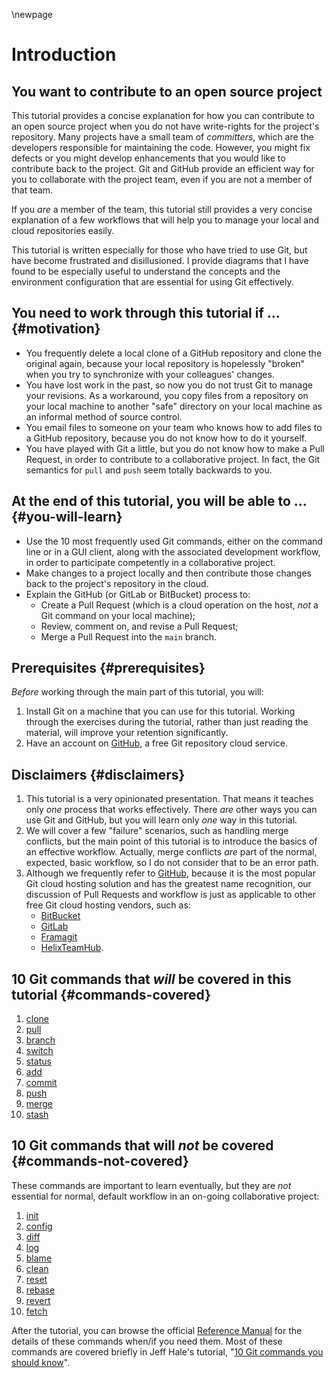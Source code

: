 \newpage
# Introduction

## You want to contribute to an open source project

This tutorial provides a concise explanation for how you can contribute to an open source project when you do not have write-rights for the project's repository. Many projects have a small team of _committers_, which are the developers responsible for maintaining the code. However, you might fix defects or you might develop enhancements that you would like to contribute back to the project. Git and GitHub provide an efficient way for you to collaborate with the project team, even if you are not a member of that team.

If you _are_ a member of the team, this tutorial still provides a very concise explanation of a few  workflows that will help you to manage your local and cloud repositories easily.

This tutorial is written especially for those who have tried to use Git, but have become frustrated and disillusioned. I provide diagrams that I have found to be especially useful to understand the concepts and the environment configuration that are essential for using Git effectively.

## You need to work through this tutorial if ... {#motivation}

* You frequently delete a local clone of a GitHub repository and clone the original again, because your local repository is hopelessly "broken" when you try to synchronize with your colleagues' changes.
* You have lost work in the past, so now you do not trust Git to manage your revisions. As a workaround, you copy files from a repository on your local machine to another "safe" directory on your local machine as an informal method of source control.
* You email files to someone on your team who knows how to add files to a GitHub repository, because you do not know how to do it yourself.
* You have played with Git a little, but you do not know how to make a Pull Request, in order to contribute to a collaborative project. In fact, the Git semantics for `pull` and `push` seem totally backwards to you.

## At the end of this tutorial, you will be able to ... {#you-will-learn}

* Use the 10 most frequently used Git commands, either on the command line or in a GUI client, along with the associated development workflow, in order to participate competently in a collaborative project.
* Make changes to a project locally and then contribute those changes back to the project's repository in the cloud.
* Explain the GitHub (or GitLab or BitBucket) process to:
    * Create a Pull Request (which is a cloud operation on the host, _not_ a Git command on your local machine);
    * Review, comment on, and revise a Pull Request;
    * Merge a Pull Request into the `main` branch.

## Prerequisites {#prerequisites}

_Before_ working through the main part of this tutorial, you will:

1. Install Git on a machine that you can use for this tutorial. Working through the exercises during the tutorial, rather than just reading the material, will improve your retention significantly.
2. Have an account on [GitHub](https://github.com/), a free Git repository cloud service.

## Disclaimers {#disclaimers}

1. This tutorial is a very opinionated presentation. That means it teaches only _one_ process that works effectively. There _are_ other ways you can use Git and GitHub, but you will learn only _one_ way in this tutorial.
1. We will cover a few "failure" scenarios, such as handling merge conflicts, but the main point of this tutorial is to introduce the basics of an effective workflow. Actually, merge conflicts _are_ part of the normal, expected, basic workflow, so I do not consider that to be an error path.
1. Although we frequently refer to [GitHub](https://github.com/), because it is the most popular Git cloud hosting solution and has the greatest name recognition, our discussion of Pull Requests and workflow is just as applicable to other free Git cloud hosting vendors, such as:
    * [BitBucket](https://bitbucket.org/)
    * [GitLab](https://gitlab.com/)
    * [Framagit](https://framagit.org/)
    * [HelixTeamHub](https://helixteamhub.cloud/).

## 10 Git commands that _will_ be covered in this tutorial {#commands-covered}

1. [clone](https://git-scm.com/docs/git-clone)
1. [pull](https://git-scm.com/docs/git-pull)
1. [branch](https://git-scm.com/docs/git-branch)
1. [switch](https://git-scm.com/docs/git-switch)
1. [status](https://git-scm.com/docs/git-status)
1. [add](https://git-scm.com/docs/git-add)
1. [commit](https://git-scm.com/docs/git-commit)
1. [push](https://git-scm.com/docs/git-push)
1. [merge](https://git-scm.com/docs/git-merge)
1. [stash](https://git-scm.com/docs/git-stash)

## 10 Git commands that will _not_ be covered {#commands-not-covered}

These commands are important to learn eventually, but they are _not_ essential for normal, default workflow in an on-going collaborative project:

1. [init](https://git-scm.com/docs/git-init)
1. [config](https://git-scm.com/docs/git-config)
1. [diff](https://git-scm.com/docs/git-diff)
1. [log](https://git-scm.com/docs/git-log)
1. [blame](https://git-scm.com/docs/git-blame)
1. [clean](https://git-scm.com/docs/git-clean)
1. [reset](https://git-scm.com/docs/git-reset)
1. [rebase](https://git-scm.com/docs/git-rebase)
1. [revert](https://git-scm.com/docs/git-revert)
1. [fetch](https://git-scm.com/docs/git-fetch)

After the tutorial, you can browse the official [Reference Manual](https://git-scm.com/docs) for the details of these commands when/if you need them. Most of these commands are covered briefly in Jeff Hale's tutorial, "[10 Git commands you should know](https://towardsdatascience.com/10-git-commands-you-should-know-df54bea1595c)".
